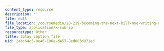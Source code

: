 ```yaml
---
content_type: resource
description: ''
file: null
file_location: /coursemedia/20-219-becoming-the-next-bill-nye-writing-and-hosting-the-educational-show-january-iap-2015/2abc64c58e46186ed4578ed003d871ad_3coxJFCY3T4.srt
file_type: application/x-subrip
resourcetype: Other
title: 3play caption file
uid: 2abc64c5-8e46-186e-d457-8ed003d871ad
---
```

